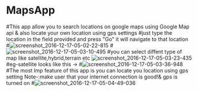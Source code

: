 # MapsApp
#This app allow you to search locations on google maps using Google Map api & also locate your own location using gps settings
#just type the location in the field provided and press "Go" it will navigate to that location
#![screenshot_2016-12-17-05-02-22-815](https://cloud.githubusercontent.com/assets/22947683/21282030/2d993b2e-c3a6-11e6-99a2-479ef4eb431f.jpeg)
#![screenshot_2016-12-17-05-03-10-495](https://cloud.githubusercontent.com/assets/22947683/21282027/2850cf38-c3a6-11e6-9cd4-b5610daf3be9.jpeg)
#you can select diffent type of map like satellite,hybrid,terrain etc
![screenshot_2016-12-17-05-03-23-435](https://cloud.githubusercontent.com/assets/22947683/21282028/2bc73094-c3a6-11e6-840f-7a22e8e3d3e8.jpeg)
#eg-satellite looks like this ->
#![screenshot_2016-12-17-05-03-36-948](https://cloud.githubusercontent.com/assets/22947683/21282029/2d15e328-c3a6-11e6-9cc4-118bbe5881c2.jpeg)
#The most Imp feature of this app is you can locate you location using gps setting Note-:make user that your internet connection is good!& gps is turned on
#![screenshot_2016-12-17-05-04-49-036](https://cloud.githubusercontent.com/assets/22947683/21282031/2daca9c0-c3a6-11e6-943f-325fc8644141.jpeg)

